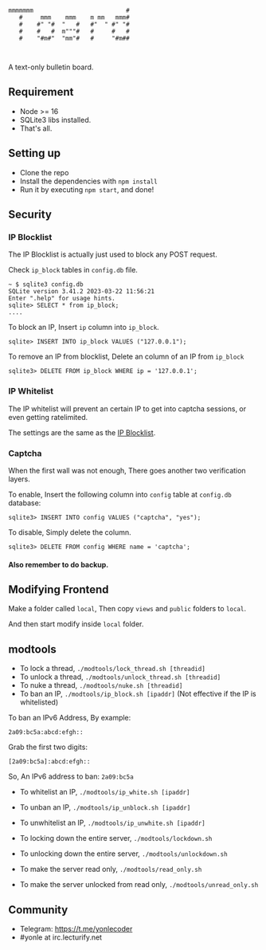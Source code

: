 ```
                                   
mmmmmmm                          # 
   #     mmm    mmm    m mm   mmm# 
   #    #" "#  "   #   #"  " #" "# 
   #    #   #  m"""#   #     #   # 
   #    "#m#"  "mm"#   #     "#m## 
                                   
                                   
```

A text-only bulletin board.

## Requirement
- Node >= 16
- SQLite3 libs installed.
- That's all.

## Setting up
* Clone the repo
* Install the dependencies with `npm install`
* Run it by executing `npm start`, and done!

## Security
### IP Blocklist
The IP Blocklist is actually just used to block any POST request.

Check `ip_block` tables in `config.db` file.
```
~ $ sqlite3 config.db
SQLite version 3.41.2 2023-03-22 11:56:21
Enter ".help" for usage hints.
sqlite> SELECT * from ip_block;
....
```

To block an IP, Insert `ip` column into `ip_block`.

```
sqlite> INSERT INTO ip_block VALUES ("127.0.0.1");
```

To remove an IP from blocklist, Delete an column of an IP from `ip_block`
```
sqlite3> DELETE FROM ip_block WHERE ip = '127.0.0.1';
```

### IP Whitelist
The IP whitelist will prevent an certain IP to get into captcha sessions, or even getting ratelimited.

The settings are the same as the [IP Blocklist](#ipblocklists).

### Captcha
When the first wall was not enough, There goes another two verification layers.

To enable, Insert the following column into `config` table at `config.db` database:
```
sqlite3> INSERT INTO config VALUES ("captcha", "yes");
```

To disable, Simply delete the column.
```
sqlite3> DELETE FROM config WHERE name = 'captcha';
```

#### Also remember to do backup.

## Modifying Frontend
Make a folder called `local`, Then copy `views` and `public` folders to `local`.

And then start modify inside `local` folder.

## modtools

- To lock a thread, `./modtools/lock_thread.sh [threadid]`
- To unlock a thread, `./modtools/unlock_thread.sh [threadid]`
- To nuke a thread, `./modtools/nuke.sh [threadid]`
- To ban an IP, `./modtools/ip_block.sh [ipaddr]` (Not effective if the IP is whitelisted)

To ban an IPv6 Address, By example:

```
2a09:bc5a:abcd:efgh::
```

Grab the first two digits:

```
[2a09:bc5a]:abcd:efgh::
```

So, An IPv6 address to ban: `2a09:bc5a`

- To whitelist an IP, `./modtools/ip_white.sh [ipaddr]`
- To unban an IP, `./modtools/ip_unblock.sh [ipaddr]`
- To unwhitelist an IP, `./modtools/ip_unwhite.sh [ipaddr]`

- To locking down the entire server, `./modtools/lockdown.sh`
- To unlocking down the entire server, `./modtools/unlockdown.sh`
- To make the server read only, `./modtools/read_only.sh`
- To make the server unlocked from read only, `./modtools/unread_only.sh`

## Community
* Telegram: https://t.me/yonlecoder
* #yonle at irc.lecturify.net

